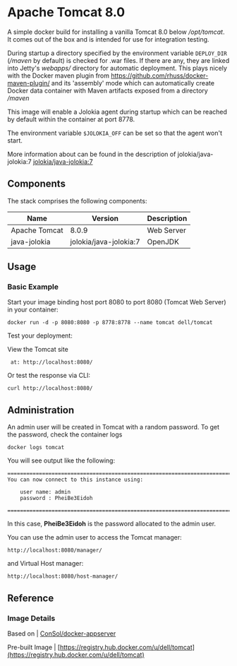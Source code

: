 # Apache Tomcat 8.0

A simple docker build for installing a vanilla Tomcat 8.0 below
*/opt/tomcat*. It comes out of the box and is intended for use for
integration testing.


During startup a directory specified by the environment variable `DEPLOY_DIR`
(*/maven* by default) is checked for .war files. If there
are any, they are linked into Jetty's *webapps/* directory for automatic
deployment. This plays nicely with the Docker maven plugin from
https://github.com/rhuss/docker-maven-plugin/ and its 'assembly' mode which
can automatically create Docker data container with Maven artifacts
exposed from a directory */maven*

This image will enable a Jolokia agent during startup which can be reached
by default within the container at port 8778.

The environment variable `$JOLOKIA_OFF` can be set so that the agent won't start.

More information about can be found in the description of jolokia/java-jolokia:7 [jolokia/java-jolokia:7](https://registry.hub.docker.com/u/jolokia/java-jolokia:7)

## Components
The stack comprises the following components:

Name              | Version                     | Description
------------------|-----------------------------|------------------------------
Apache Tomcat     | 8.0.9                       | Web Server
java-jolokia      | jolokia/java-jolokia:7      | OpenJDK


## Usage

### Basic Example
Start your image binding host port 8080 to port 8080 (Tomcat Web Server) in your container:

```no-highlight
docker run -d -p 8080:8080 -p 8778:8778 --name tomcat dell/tomcat
```

Test your deployment:

View the Tomcat site
```no-highlight
 at: http://localhost:8080/
```
Or test the response via CLI:

```no-highlight
curl http://localhost:8080/
```

## Administration

An admin user will be created in Tomcat with a random password. To get the password, check the container logs 

```no-highlight
docker logs tomcat 
```

You will see output like the following:

```no-highlight
=========================================================================
You can now connect to this instance using:

    user name: admin
    password : PheiBe3Eidoh

========================================================================
```
In this case, **PheiBe3Eidoh** is the password allocated to the admin user.

You can use the admin user to access the Tomcat manager: 
```no-highlight
http://localhost:8080/manager/
```
and Virtual Host manager: 
```no-highlight
http://localhost:8080/host-manager/
```

## Reference

### Image Details

Based on          | [ConSol/docker-appserver](https://github.com/ConSol/docker-appserver/tree/master/tomcat/8.0)

Pre-built Image   | [https://registry.hub.docker.com/u/dell/tomcat](https://registry.hub.docker.com/u/dell/tomcat) 
